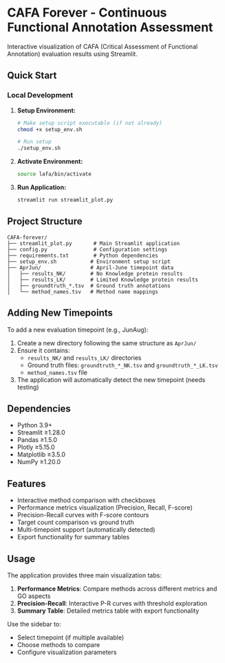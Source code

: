 # CAFA Forever - Continuous Functional Annotation Assessment

Interactive visualization of CAFA (Critical Assessment of Functional Annotation) evaluation results using Streamlit.

## Quick Start

### Local Development

1. **Setup Environment:**
   ```bash
   # Make setup script executable (if not already)
   chmod +x setup_env.sh
   
   # Run setup
   ./setup_env.sh
   ```

2. **Activate Environment:**
   ```bash
   source lafa/bin/activate
   ```

3. **Run Application:**
   ```bash
   streamlit run streamlit_plot.py
   ```

## Project Structure

```
CAFA-forever/
├── streamlit_plot.py       # Main Streamlit application
├── config.py               # Configuration settings
├── requirements.txt        # Python dependencies
├── setup_env.sh           # Environment setup script
├── AprJun/                # April-June timepoint data
│   ├── results_NK/        # No Knowledge protein results
│   ├── results_LK/        # Limited Knowledge protein results
│   ├── groundtruth_*.tsv  # Ground truth annotations
│   └── method_names.tsv   # Method name mappings

```

## Adding New Timepoints

To add a new evaluation timepoint (e.g., JunAug):

1. Create a new directory following the same structure as `AprJun/`
2. Ensure it contains:
   - `results_NK/` and `results_LK/` directories
   - Ground truth files: `groundtruth_*_NK.tsv` and `groundtruth_*_LK.tsv`
   - `method_names.tsv` file
3. The application will automatically detect the new timepoint (needs testing)


## Dependencies

- Python 3.9+
- Streamlit ≥1.28.0
- Pandas ≥1.5.0
- Plotly ≥5.15.0
- Matplotlib ≥3.5.0
- NumPy ≥1.20.0

## Features

- Interactive method comparison with checkboxes
- Performance metrics visualization (Precision, Recall, F-score)
- Precision-Recall curves with F-score contours
- Target count comparison vs ground truth
- Multi-timepoint support (automatically detected)
- Export functionality for summary tables

## Usage

The application provides three main visualization tabs:

1. **Performance Metrics**: Compare methods across different metrics and GO aspects
2. **Precision-Recall**: Interactive P-R curves with threshold exploration
3. **Summary Table**: Detailed metrics table with export functionality

Use the sidebar to:
- Select timepoint (if multiple available)
- Choose methods to compare
- Configure visualization parameters
